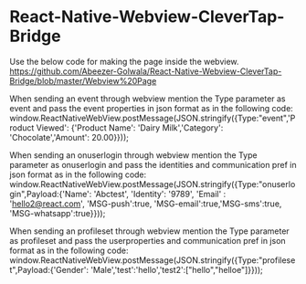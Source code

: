 # React-Native-Webview-CleverTap-Bridge

Use the below code for making the page inside the webview.
https://github.com/Abeezer-Golwala/React-Native-Webview-CleverTap-Bridge/blob/master/Webview%20Page

When sending an event through webview mention the Type parameter as event and pass the event properties in json format as in the following code:
window.ReactNativeWebView.postMessage(JSON.stringify({Type:"event",'Product Viewed': {'Product Name': 'Dairy Milk','Category': 'Chocolate','Amount': 20.00}}));

When sending an onuserlogin through webview mention the Type parameter as onuserlogin and pass the identities and communication pref in json format as in the following code:
window.ReactNativeWebView.postMessage(JSON.stringify({Type:"onuserlogin",Payload:{'Name': 'Abctest', 'Identity': '9789', 'Email' : 'hello2@react.com', 'MSG-push':true, 'MSG-email':true,'MSG-sms':true, 'MSG-whatsapp':true}}));

When sending an profileset through webview mention the Type parameter as profileset and pass the userproperties and communication pref in json format as in the following code:
window.ReactNativeWebView.postMessage(JSON.stringify({Type:"profileset",Payload:{'Gender': 'Male','test':'hello','test2':["hello","helloe"]}}));
